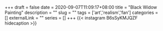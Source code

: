 +++
draft = false
date = 2020-09-07T11:09:17+08:00
title = "Black Widow Painting"
description = ""
slug = ""
tags = ['art','realism','fan']
categories = []
externalLink = ""
series = []
+++
{{< instagram B6sSyKMJQZF hidecaption >}}
